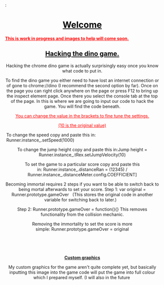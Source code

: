<p>:</p>
<!-- #######  DON'T GO LOOKING WHERE YOUR NOT MEANT TO. #########-->
<h1 style="color: #5e9ca0; text-align: center;"><span style="color: #000000;"><strong><span style="text-decoration: underline;">Welcome</span></strong></span></h1>
<p><span style="color: #000000;"><strong><span style="text-decoration: underline;"><span style="color: #ff0000; text-decoration: underline;">This is work in progress and images to help will come soon.</span></span></strong></span></p>
<h2 style="color: #2e6c80; text-align: center;"><span style="color: #000000;"><strong><span style="text-decoration: underline;">Hacking the dino game.</span></strong></span></h2>
<p style="text-align: center;">Hacking the chrome dino game is actually surprisingly easy once you know what code to put in.</p>
<p style="text-align: center;">To find the dino game you either need to have lost an internet connection or of gone to chrome://dino (I recommend the second option by far). Once on the page you can right click anywhere on the page or press F12 to bring up the inspect element page. Once there you select the console tab at the top of the page. In this is where we are going to input our code to hack the game. You will find the code beneath.</p>
<p style="text-align: center;"><span style="text-decoration: underline;"><span style="color: #ff0000; text-decoration: underline;">You can change the value in the brackets to fine tune the settings. </span></span></p>
<p style="text-align: center;"><span style="text-decoration: underline;"><span style="color: #ff0000; text-decoration: underline;">(10 is the original value)</span></span></p>
<p>&nbsp;To change the speed copy and paste this in:&nbsp; &nbsp;Runner.instance_.setSpeed(1000)</p>
<p style="text-align: center;">To change the jump height copy and paste this in:Jump height = Runner.instance_.tRex.setJumpVelocity(10)</p>
<p style="text-align: center;">To set the game to a particular score copy and paste this in:&nbsp;Runner.instance_.distanceRan = (12345) / Runner.instance_.distanceMeter.config.COEFFICIENT]</p>
<p style="text-align: center;">Becoming immortal requires 2 steps if you want to be able to switch back to being mortal afterwards to set your score. Step 1:&nbsp;var original = Runner.prototype.gameOver&nbsp; &nbsp;(This stores the original code in another variable for switching back to later.)&nbsp; &nbsp;</p>
<p style="text-align: center;">Step 2:&nbsp;Runner.prototype.gameOver = function(){} This removes functionality from the collision mechanic.</p>
<p style="text-align: center;">Removing the immortality to set the score is more simple:&nbsp;Runner.prototype.gameOver = original</p>
<p style="text-align: center;">&nbsp;</p>
<p style="text-align: center;">&nbsp;</p>
<p style="text-align: center;"><span style="text-decoration: underline;"><strong>Custom graphics</strong></span></p>
<p style="text-align: center;">My custom graphics for the game aren't quite complete yet, but basically inputting this image into the game code will put the game into full colour which I prepared myself. (I will also in the future&nbsp;</p>
<p style="text-align: center;">&nbsp;</p>
<p>&nbsp;</p>
<p style="text-align: center;">&nbsp;</p>
<p style="text-align: center;">&nbsp;</p>
<p style="text-align: center;"><strong>&nbsp;</strong></p>
